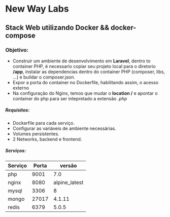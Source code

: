 New Way Labs
============
## Stack Web utilizando Docker && docker-compose

### Objetivo:
* Construir um ambiente de desenvolvimento em **Laravel**, dentro to container PHP, é necessario copiar seu projeto local para o diretorio **/app**, instalar as dependencias dentro do container PHP (composer, libs, ...) e buildar o composer.json.
* Expor a porta do container no Dockerfile, habilitando assim, o acesso externo
* Na configuração do Nginx, temos que mudar o **location /** e apontar o container do php para ser intepretado a extensão _.php_

##### Requisitos:
* Dockerfile para cada serviço.
* Configurar as variáveis de ambiente necessárias.
* Volumes persistentes.
* 2 Networks, backend e frontend.

##### Serviços:

| Serviço | Porta | versão |
|-------|--------|---|
|php|9001|7.0|
|nginx|8080|alpine_latest|
|mysql|3306|8|
|mongo|27017|4.1.11|
|redis|6379|5.0.5|
